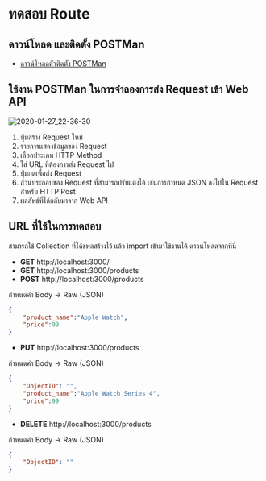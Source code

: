 

# ทดสอบ Route

## ดาวน์โหลด และติดตั้ง POSTMan 

- [ดาวน์โหลดตัวติดตั้ง POSTMan](https://www.getpostman.com/)

## ใช้งาน POSTMan ในการจำลองการส่ง Request เข้า Web API

![2020-01-27_22-36-30](https://user-images.githubusercontent.com/85179/73188618-ba30b000-4155-11ea-8d11-e8033b8a8ae6.png)

1. ปุ่มสร้าง Request ใหม่
2. รายการแสดงข้อมูลของ Request
3. เลือกประเภท HTTP Method
4. ใส่ URL ที่ต้องการส่ง Request ไป
5. ปุ่มกดเพื่อส่ง Request
6. ส่วนประกอบของ Request ที่สามารถปรับแต่งได้ เช่นการกำหนด JSON ลงไปใน Request สำหรับ HTTP Post
7. ผลลัพธ์ที่ได้กลับมาจาก Web API

## URL ที่ใช้ในการทดสอบ

สามารถใช้ Collection ที่โค้ชพลสร้างไว้ แล้ว import เข้ามาใช้งานได้ ดาวน์โหลดจากที่นี่

- **GET** http://localhost:3000/
- **GET** http://localhost:3000/products
- **POST** http://localhost:3000/products

กำหนดค่า
Body -> Raw (JSON)

```json
{
	"product_name":"Apple Watch",
	"price":99
}
```

- **PUT** http://localhost:3000/products

กำหนดค่า
Body -> Raw (JSON)

```json
{
    "ObjectID": "",
	"product_name":"Apple Watch Series 4",
	"price":99
}
```

- **DELETE** http://localhost:3000/products

กำหนดค่า
Body -> Raw (JSON)

```json
{
    "ObjectID": ""
}
```

